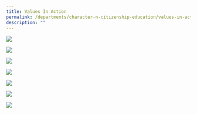 ```yaml
---
title: Values In Action
permalink: /departments/character-n-citizenship-education/values-in-action/
description: ""
---
```

![](/images/via-1%20.jpg)

![](/images/via-2%20.jpg)

![](/images/via-3%20.jpg)

![](/images/via-4%20.jpg)

![](/images/via-5%20.jpg)

![](/images/via-6%20.jpg)

![](/images/via-7%20.jpg)